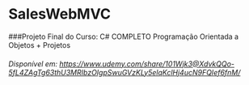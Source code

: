 # SalesWebMVC
###Projeto Final do Curso: C# COMPLETO Programação Orientada a Objetos + Projetos
###### Disponível em: https://www.udemy.com/share/101Wjk3@XdvkQQo-5fL4ZAgTg63thU3MRIbzOIgpSwuGVzKLy5elqKclHj4ucN9FQIef6fnM/
